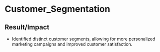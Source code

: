 # Customer_Segmentation

## Result/Impact
-  Identified distinct customer segments, allowing for more personalized marketing campaigns and
improved customer satisfaction.
